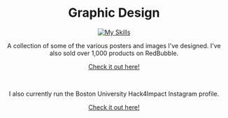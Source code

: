 <div align="center">

# Graphic Design
[![My Skills](https://skillicons.dev/icons?i=figma,ai)](https://skillicons.dev)
  
A collection of some of the various posters and images I've designed.
I've also sold over 1,000 products on RedBubble.

<a href="https://www.redbubble.com/people/nico-jackson/shop">Check it out here!</a>

<br>

I also currently run the Boston University Hack4Impact Instagram profile.

<a href="https://www.instagram.com/hack4impactbu/?hl=en">Check it out here!</a>

</div>
